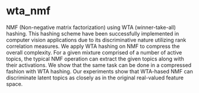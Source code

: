 # wta_nmf
NMF (Non-negative matrix factorization) using WTA (winner-take-all) hashing. This hashing scheme have been successfully implemented in computer vision applications due to its discriminative nature utilizing rank correlation measures. We apply WTA hashing on NMF to compress the overall complexity. For a given mixture comprised of a number of active topics, the typical NMF operation can extract the given topics along with their activations. We show that the same task can be done in a compressed fashion with WTA hashing.  Our experiments show that WTA-hased NMF can discriminate latent topics as closely as in the original real-valued feature space.
